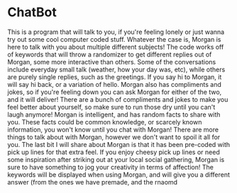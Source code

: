 # ChatBot
This is a program that will talk to you, if you're feeling lonely or just wanna try out some cool computer coded stuff. Whatever the case is, Morgan is here to talk with you about multiple different subjects!
The code works off of keywords that will throw a randomizer to get different replies out of Morgan, some more interactive than others. Some of the conversations include everyday small talk (weather, how your day was, etc), while others are purely single replies, such as the greetings. If you say hi to Morgan, it will say hi back, or a variation of hello.
Morgan also has compliments and jokes, so if you're feeling down you can ask Morgan for either of the two, and it will deliver! There are a bunch of compliments and jokes to make you feel better about yourself, so make sure to run those dry until you can't laugh anymore!
Morgan is intelligent, and has random facts to share with you. These facts could be common knowledge, or scarcely known information, you won't know until you chat with Morgan!
There are more things to talk about with Morgan, however we don't want to spoil it all for you. The last bit I will share about Morgan is that it has been pre-coded with pick up lines for that extra feel. If you enjoy cheesy pick up lines or need some inspiration after striking out at your local social gathering, Morgan is sure to have something to jog your creativity in terms of affection!
The keywords will be displayed when using Morgan, and will give you a different answer (from the ones we have premade, and the rnaomd 
